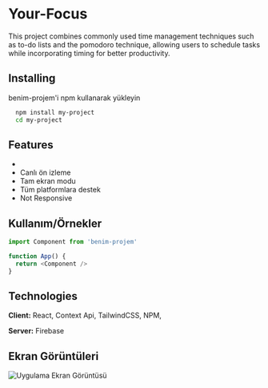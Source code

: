 
# Your-Focus

This project combines commonly used time management techniques such as to-do lists and the pomodoro technique, allowing users to schedule tasks while incorporating timing for better productivity.


## Installing

benim-projem'i npm kullanarak yükleyin

```bash 
  npm install my-project
  cd my-project
```
    
## Features

- 
- Canlı ön izleme
- Tam ekran modu
- Tüm platformlara destek
- Not Responsive

  
## Kullanım/Örnekler

```javascript
import Component from 'benim-projem'

function App() {
  return <Component />
}
```

  
## Technologies

**Client:** React, Context Api, TailwindCSS, NPM, 

**Server:** Firebase

  
## Ekran Görüntüleri

![Uygulama Ekran Görüntüsü](https://via.placeholder.com/468x300?text=App+Screenshot+Here)

  
